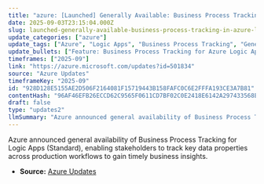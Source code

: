 ```yaml
---
title: "azure: [Launched] Generally Available: Business Process Tracking in Azure Logic Apps (Standard)"
date: 2025-09-03T23:15:04.000Z
slug: launched-generally-available-business-process-tracking-in-azure-logic-apps-standard
update_categories: ["azure"]
update_tags: ["Azure", "Logic Apps", "Business Process Tracking", "General Availability", "Workflow monitoring"]
update_bullets: ["Feature: Business Process Tracking for Azure Logic Apps (Standard) is now generally available.", "Purpose: Provides business stakeholders timely insights by tracking key data properties throughout workflows.", "Scope: Designed for production environments to monitor and surface important workflow data.", "Benefit: Improves visibility and monitoring of business processes within Logic Apps workflows."]
timeframes: ["2025-09"]
link: "https://azure.microsoft.com/updates?id=501834"
source: "Azure Updates"
timeframeKey: "2025-09"
id: "928D128E5155AE2D506F2164081F15719443B158FAFC0C6E2FFFA193CE3A7B81"
contentHash: "96AF46EFB26ECCD62C9565F0611CD7BF02C0E2418E6142A297433568EF4B1B96"
draft: false
type: "updates2"
llmSummary: "Azure announced general availability of Business Process Tracking for Logic Apps (Standard), enabling stakeholders to track key data properties across production workflows to gain timely business insights."
---
```


Azure announced general availability of Business Process Tracking for Logic Apps (Standard), enabling stakeholders to track key data properties across production workflows to gain timely business insights.

- **Source:** [Azure Updates](https://azure.microsoft.com/updates?id=501834)

